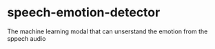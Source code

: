 # speech-emotion-detector
The machine learning modal that can unserstand the emotion from the sppech audio
